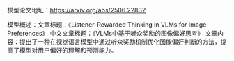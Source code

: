 模型论文地址：https://arxiv.org/abs/2506.22832

模型概述：文章标题：《Listener-Rewarded Thinking in VLMs for Image Preferences》
中文文章标题：《VLMs中基于听众奖励的图像偏好思考》
文章内容：提出了一种在视觉语言模型中通过听众奖励机制优化图像偏好判断的方法，提高了模型对用户偏好的理解和预测能力。
